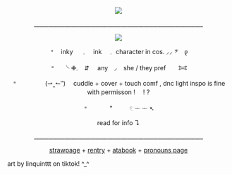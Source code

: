 <p align="center"> <img src="https://komarev.com/ghpvc/?username=inkyinkington&color=49a315&label=^0^"> </p>
<p align="center"> ____________________________________________________________ </p>
<p align="center">
<img src="[https://files.catbox.moe/e8pp51.gif](https://files.catbox.moe/e8pp51.gif)">
</p> 
<p align="center"> 𐄈　inky 　﹒　ink　﹒ character in cos.  ⸝⸝   𝄢　𐑞</p>
<p align="center"> 𐄈　 ╰      ✙𓈒 ⠀⇵  ⠀  any  ⠀⸝⠀ she / they pref　　𐂯</p>
<p align="center"> 𐄈　⠀⠀ ⠀ ⠀(⇀‸↼‶) 　cuddle + cover + touch comf , dnc light inspo is fine with permisson !　      ! ?</p>
<p align="center"> 𐄈　⠀⠀ ⠀"⠀ ⠀⠀ 𓏲         𓌔  𓌔          ➴</p>
<p align="center"> read for info ↴ </p>
<p align="center"> ____________________________________________________________ </p>

<p align="center"> <a href="https://inkyinkington.straw.page/">strawpage</a> + <a href="https://rentry.co/inkytheinkazoid">rentry</a> + <a href="https://inkyinkington.atabook.org/">atabook</a> + <a href="https://pronouns.cc/@1nkyluv">pronouns page</a> </p>
art by linquinttt on tiktok! ^_^
